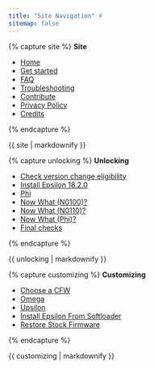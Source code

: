 ```yaml
---
title: "Site Navigation" #
sitemap: false
---
```


{% capture site %}
**Site**

+ [Home](/)
+ [Get started](get-started)
+ [FAQ](faq)
+ [Troubleshooting](troubleshooting)
+ [Contribute](contribute)
+ [Privacy Policy](privacy-policy)
+ [Credits](credits)

{% endcapture %}
<div class="notice--info">{{ site | markdownify }}</div>

{% capture unlocking %}
**Unlocking**

+ [Check version change eligibility](check-version-change-eligibility.md)
+ [Install Epsilon 18.2.0](install-epsilon-18-2-0)
+ [Phi](phi)
+ [Now What (N0100)?](n0100-now-what)
+ [Now What (N0110)?](n0110-now-what)
+ [Now What (Phi)?](phi-now-what)
+ [Final checks](final-checks)

{% endcapture %}
<div class="notice--primary">{{ unlocking | markdownify }}</div>

{% capture customizing %}
**Customizing**

+ [Choose a CFW](choose-a-cfw)
+ [Omega](omega)
+ [Upsilon](upsilon)
+ [Install Epsilon From Softloader](install-epsilon-from-softloader)
+ [Restore Stock Firmware](restore-stock-firmware)

{% endcapture %}
<div class="notice--primary">{{ customizing | markdownify }}</div>

